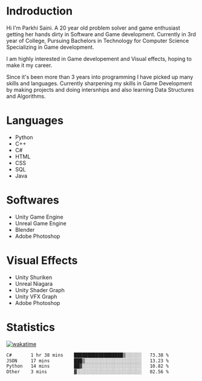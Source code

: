 # Indroduction
Hi I'm Parkhi Saini. A 20 year old problem solver and game enthusiast getting her hands dirty in Software and Game development. Currently in 3rd year of College, Pursuing Bachelors in Technology for Computer Science Specializing in Game development.

I am highly interested in Game developement and Visual effects, hoping to make it my career.

Since it's been more than 3 years into programming I have picked up many skills and languages. Currently sharpening my skills in Game Development by making projects and doing intersnhips and also learning Data Structures and Algorithms.

# Languages

- Python 
- C++
- C#
- HTML 
- CSS
- SQL
- Java

# Softwares

- Unity Game Engine
- Unreal Game Engine
- Blender
- Adobe Photoshop

# Visual Effects

- Unity Shuriken
- Unreal Niagara
- Unity Shader Graph
- Unity VFX Graph
- Adobe Photoshop

# Statistics
[![wakatime](https://wakatime.com/badge/user/659f56cf-9635-4f70-9140-7dbdc934cfec.svg)](https://wakatime.com/@659f56cf-9635-4f70-9140-7dbdc934cfec)
<!--START_SECTION:waka-->

```txt
C#       1 hr 38 mins    ██████████████████▒░░░░░░   73.38 %
JSON     17 mins         ███▒░░░░░░░░░░░░░░░░░░░░░   13.23 %
Python   14 mins         ██▓░░░░░░░░░░░░░░░░░░░░░░   10.82 %
Other    3 mins          ▓░░░░░░░░░░░░░░░░░░░░░░░░   02.56 %
```

<!--END_SECTION:waka-->











